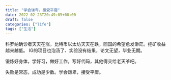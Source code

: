 ```yaml
---
title: "学会谦卑，接受平庸"
date: 2022-02-23T20:49:05+08:00
draft: false
categories: ["life"]
tags: ["生活"]
---
```

科罗纳确诊者天天在涨，比特币以太坊天天在跌，回国的希望愈发渺茫。挖矿收益越来越低。
IG的项目也泡汤了、实验没有结果，论文无望，毕业无期。


锻炼好身体，学好习，做好工作，写好代码，其他得交给老天爷吧。

失败是常态，成功是少数。学会谦卑，接受平庸。